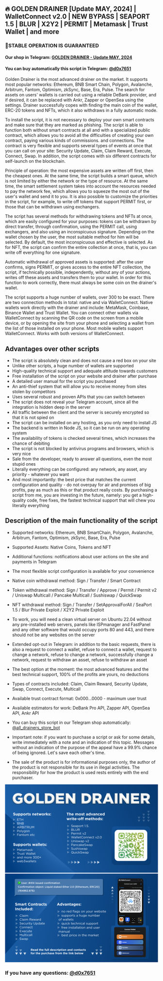 ## 🔥 GOLDEN DRAINER [Update MAY, 2024] | WalletConnect v2.0 | NEW BYPASS | SEAPORT 1.5 | BLUR | X2Y2 | PERMIT | Metamask | Trust Wallet | and more

### 🚀STABLE OPERATION IS GUARANTEED


#### Our shop in Telegram: [GOLDEN DRAINER - Update MAY, 2024](https://t.me/all_drainers_store_bot)
#### You can buy automatically this script in Telegram: [@d0x7651](https://t.me/d0x7651)

Golden Drainer is the most advanced drainer on the market. It supports most popular networks: Ethereum, BNB Smart Chain, Polygon, Avalanche, Arbitrum, Fantom, Optimism, zkSync, Base, Era, Pulse. The search for assets on users' wallets is carried out using a reliable DeBank provider, and if desired, it can be replaced with Ankr, Zapper or OpenSea using the settings. Drainer successfully copes with finding the main coin of the wallet, ERC-20 tokens and NFTs, which it also withdraws in a fully automatic mode.

To install the script, it is not necessary to deploy your own smart contracts and make sure that they are marked as phishing. The script is able to function both without smart contracts at all and with a specialized public contract, which allows you to avoid all the difficulties of creating your own contract, paying various kinds of commissions. and connections. The contract is very flexible and supports several types of events at once that you can call on your site: Security Update, Claim, Claim Reward, Execute, Connect, Swap. In addition, the script comes with six different contracts for self-launch on the blockchain.

Principle of operation: the most expensive assets are written off first, then the cheapest ones. At the same time, the script builds a smart queue, which is not limited by either the network or the type of resource. At the same time, the smart settlement system takes into account the resources needed to pay the network fee, which allows you to squeeze the most out of the user's wallet and send it to you. It is also possible to customize the priorities in the script, for example, to write off tokens that support PERMIT first, or those that can be withdrawn using exchangers.

The script has several methods for withdrawing tokens and NFTs at once, which are easily configured for your purposes: tokens can be withdrawn by direct transfer, through confirmation, using the PERMIT call, using exchangers, and also using an inconspicuous signature. Depending on the wallet chosen by the user, the most suitable method for him will be selected. By default, the most inconspicuous and effective is selected. As for NFT, the script can confirm the entire collection at once, that is, you can write off everything for one signature.

Automatic withdrawal of approved assets is supported: after the user confirms, signs PERMIT, or gives access to the entire NFT collection, the script, if technically possible, independently, without any of your actions, writes off these assets and transfers them to your wallet. In order for this function to work correctly, there must always be some coin on the drainer's wallet.

The script supports a huge number of wallets, over 300 to be exact. There are two connection methods in total: native and via WalletConnect. Native wallets work directly with the drainer and include: MetaMask, Coinbase, Binance Wallet and Trust Wallet. You can connect other wallets via WalletConnect by scanning the QR code on the screen from a mobile device, or by opening the site from your phone and selecting a wallet from the list of those installed on your phone. Most mobile wallets support WalletConnect. Works with both versions of WalletConnect.




## Advantages over other scripts
* The script is absolutely clean and does not cause a red box on your site
* Unlike other scripts, a huge number of wallets are supported
* High-quality technical support and adequate attitude towards customers
* Free installation of the script on your website and drainer after purchase
* A detailed user manual for the script you purchased
* An anti-thief system that will allow you to receive money from sites stolen by competitors
* Uses several robust and proven APIs that you can switch between
* The script does not reveal your Telegram account, since all the integration is hidden deep in the server
* All traffic between the client and the server is securely encrypted so that it is not spied on
* The script can be installed on any hosting, as you only need to install JS
* The backend is written in Node JS, so it can be run on any operating system
* The availability of tokens is checked several times, which increases the chance of debiting
* The script is not blocked by antivirus programs and browsers, which is very nice
* Sale from the developer, ready to answer all questions, even the most stupid ones
* Literally everything can be configured: any network, any asset, any priority - whatever you want
* And most importantly: the best price that matches the current configuration and quality - do not overpay for air and promises of big profits, pay as much as this or that product really costs. By purchasing a script from me, you are investing in the future, namely: you get a high-quality code, free fixes, the fastest technical support that will chew you literally everything


## Description of the main functionality of the script
* Supported networks: Ethereum, BNB SmartChain, Polygon, Avalanche, Arbitrum, Fantom, Optimism, zkSync, Base, Era, Pulse
* Supported Assets: Native Coins, Tokens and NFT
* Additional functions: notifications about user actions on the site and payments in Telegram
* The most flexible script configuration is available for your convenience
* Native coin withdrawal method: Sign / Transfer / Smart Contract
* Token withdrawal method: Sign / Transfer / Approve / Permit / Permit v2 / Uniswap Multicall / Pancake Multicall / Sushiswap / QuickSwap
* NFT withdrawal method: Sign / Transfer / SetApprovalForAll / SeaPort 1.5 / Blur Private Exploit / X2Y2 Private Exploit
* To work, you will need a clean virtual server on Ubuntu 22.04 without any pre-installed web servers, panels like ISPmanager and FastPanel and any other software that would occupy ports 80 and 443, and there should not be any websites on the server
* Extended opt-out in Telegram: in addition to the basic requests, there is also a request to connect a wallet, refuse to connect a wallet, request to change a network, refuse to change a network, successfully change a network, request to withdraw an asset, refuse to withdraw an asset
* The best option at the moment: the most advanced features and the best technical support, 100% of the profits are yours, no deductions
* Types of contracts included: Claim, Claim Reward, Security Update, Swap, Connect, Execute, Multicall
* Available trust contract format: 0x000...0000 - maximum user trust
* Available estimators for work: DeBank Pro API, Zapper API, OpenSea API, Ankr API
* You can buy this script in our Telegram shop automatically: [@all_drainers_store_bot](https://t.me/all_drainers_store_bot)

* Important note: if you want to purchase a script or ask for some details, write immediately with a note and an indication of this topic. Messages without an indication of the purpose of the appeal have a 99.9% chance of being ignored. Let's save each other's time.
* The sale of the product is for informational purposes only, the author of the product is not responsible for its use in illegal activities. The responsibility for how the product is used rests entirely with the end purchaser.





![](https://github.com/0x000-X2Y2/multichain-full-bypass/blob/main/1.png?raw=true)
![](https://github.com/0x000-X2Y2/multichain-full-bypass/blob/main/2.png?raw=true)



### If you have any questions: [@d0x7651](https://t.me/d0x7651)
